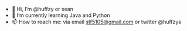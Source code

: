 - 👋 Hi, I’m @huffzy or sean
- 🌱 I’m currently learning Java and Python
- 📫 How to reach me: via email stf5105@gmail.com or twitter @huffzys

<!---
rotvu/rotvu is a ✨ special ✨ repository because its `README.md` (this file) appears on your GitHub profile.
You can click the Preview link to take a look at your changes.
--->
